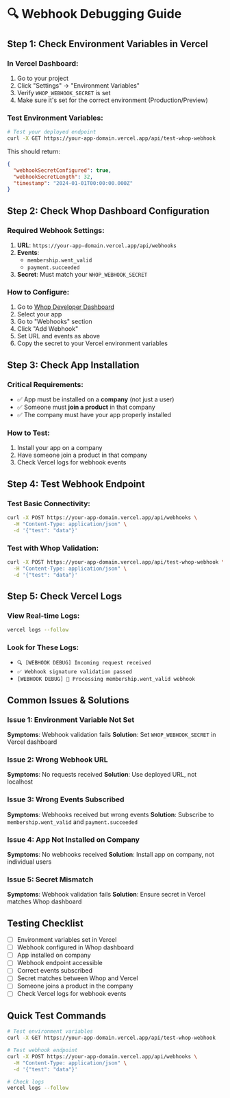 # 🔍 Webhook Debugging Guide

## Step 1: Check Environment Variables in Vercel

### In Vercel Dashboard:
1. Go to your project
2. Click "Settings" → "Environment Variables"
3. Verify `WHOP_WEBHOOK_SECRET` is set
4. Make sure it's set for the correct environment (Production/Preview)

### Test Environment Variables:
```bash
# Test your deployed endpoint
curl -X GET https://your-app-domain.vercel.app/api/test-whop-webhook
```

This should return:
```json
{
  "webhookSecretConfigured": true,
  "webhookSecretLength": 32,
  "timestamp": "2024-01-01T00:00:00.000Z"
}
```

## Step 2: Check Whop Dashboard Configuration

### Required Webhook Settings:
1. **URL**: `https://your-app-domain.vercel.app/api/webhooks`
2. **Events**: 
   - `membership.went_valid`
   - `payment.succeeded`
3. **Secret**: Must match your `WHOP_WEBHOOK_SECRET`

### How to Configure:
1. Go to [Whop Developer Dashboard](https://whop.com/dashboard/developer)
2. Select your app
3. Go to "Webhooks" section
4. Click "Add Webhook"
5. Set URL and events as above
6. Copy the secret to your Vercel environment variables

## Step 3: Check App Installation

### Critical Requirements:
- ✅ App must be installed on a **company** (not just a user)
- ✅ Someone must **join a product** in that company
- ✅ The company must have your app properly installed

### How to Test:
1. Install your app on a company
2. Have someone join a product in that company
3. Check Vercel logs for webhook events

## Step 4: Test Webhook Endpoint

### Test Basic Connectivity:
```bash
curl -X POST https://your-app-domain.vercel.app/api/webhooks \
  -H "Content-Type: application/json" \
  -d '{"test": "data"}'
```

### Test with Whop Validation:
```bash
curl -X POST https://your-app-domain.vercel.app/api/test-whop-webhook \
  -H "Content-Type: application/json" \
  -d '{"test": "data"}'
```

## Step 5: Check Vercel Logs

### View Real-time Logs:
```bash
vercel logs --follow
```

### Look for These Logs:
- `🔍 [WEBHOOK DEBUG] Incoming request received`
- `✅ Webhook signature validation passed`
- `[WEBHOOK DEBUG] 🔵 Processing membership.went_valid webhook`

## Common Issues & Solutions

### Issue 1: Environment Variable Not Set
**Symptoms**: Webhook validation fails
**Solution**: Set `WHOP_WEBHOOK_SECRET` in Vercel dashboard

### Issue 2: Wrong Webhook URL
**Symptoms**: No requests received
**Solution**: Use deployed URL, not localhost

### Issue 3: Wrong Events Subscribed
**Symptoms**: Webhooks received but wrong events
**Solution**: Subscribe to `membership.went_valid` and `payment.succeeded`

### Issue 4: App Not Installed on Company
**Symptoms**: No webhooks received
**Solution**: Install app on company, not individual users

### Issue 5: Secret Mismatch
**Symptoms**: Webhook validation fails
**Solution**: Ensure secret in Vercel matches Whop dashboard

## Testing Checklist

- [ ] Environment variables set in Vercel
- [ ] Webhook configured in Whop dashboard
- [ ] App installed on company
- [ ] Webhook endpoint accessible
- [ ] Correct events subscribed
- [ ] Secret matches between Whop and Vercel
- [ ] Someone joins a product in the company
- [ ] Check Vercel logs for webhook events

## Quick Test Commands

```bash
# Test environment variables
curl -X GET https://your-app-domain.vercel.app/api/test-whop-webhook

# Test webhook endpoint
curl -X POST https://your-app-domain.vercel.app/api/webhooks \
  -H "Content-Type: application/json" \
  -d '{"test": "data"}'

# Check logs
vercel logs --follow
```

